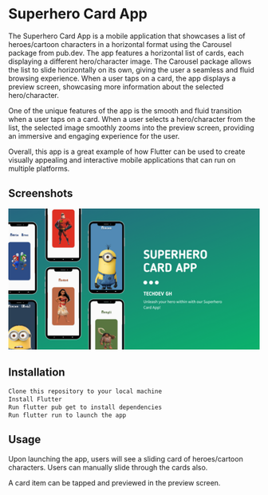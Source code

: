 # Superhero Card App

The Superhero Card App is a mobile application that showcases a list of heroes/cartoon characters in a horizontal format using the Carousel package from pub.dev.
The app features a horizontal list of cards, each displaying a different hero/character image. The Carousel package allows the list to slide horizontally on its own, giving the user a seamless and fluid browsing experience. When a user taps on a card, the app displays a preview screen, showcasing more information about the selected hero/character.

One of the unique features of the app is the smooth and fluid transition when a user taps on a card. When a user selects a hero/character from the list, the selected image smoothly zooms into the preview screen, providing an immersive and engaging experience for the user.

Overall, this app is a great example of how Flutter can be used to create visually appealing and interactive mobile applications that can run on multiple platforms.

## Screenshots

![app shot](superheroCardApp.png?raw=true 'Superhero Card App')

## Installation

    Clone this repository to your local machine
    Install Flutter
    Run flutter pub get to install dependencies
    Run flutter run to launch the app

## Usage

Upon launching the app, users will see a sliding card of heroes/cartoon characters. Users can manually slide through the cards also.

A card item can be tapped and previewed in the preview screen.